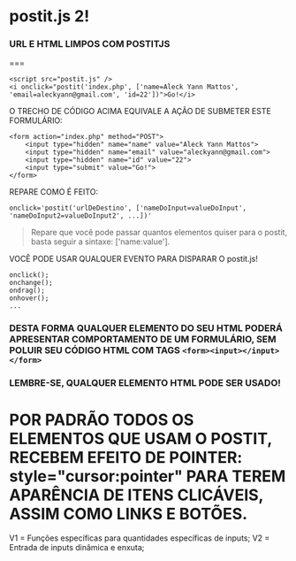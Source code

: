 # postit.js 2!


### URL E HTML LIMPOS COM POSTITJS
===


```
<script src="postit.js" />
<i onclick="postit('index.php', ['name=Aleck Yann Mattos', 'email=aleckyann@gmail.com', 'id=22'])">Go!</i>
```

O TRECHO DE CÓDIGO ACIMA EQUIVALE A AÇÃO DE SUBMETER ESTE FORMULÁRIO:
```
<form action="index.php" method="POST">
    <input type="hidden" name="name" value="Aleck Yann Mattos">
    <input type="hidden" name="email" value="aleckyann@gmail.com">
    <input type="hidden" name="id" value="22">
    <input type="submit" value="Go!">
</form>
```

REPARE COMO É FEITO:
```
onclick='postit('urlDeDestino', ['nameDoInput=valueDoInput', 'nameDoInput2=valueDoInput2', ...])'
```
> Repare que você pode passar quantos elementos quiser para o postit, basta seguir a sintaxe: ['name:value'].


VOCÊ PODE USAR QUALQUER EVENTO PARA DISPARAR O postit.js!
 ```
onclick();
onchange();
ondrag();
onhover();
...
 ```

### DESTA FORMA QUALQUER ELEMENTO DO SEU HTML PODERÁ APRESENTAR COMPORTAMENTO DE UM FORMULÁRIO, SEM POLUIR SEU CÓDIGO HTML COM TAGS ```<form><input></input></form>```

### LEMBRE-SE, QUALQUER ELEMENTO HTML PODE SER USADO!


POR PADRÃO TODOS OS ELEMENTOS QUE USAM O POSTIT, RECEBEM EFEITO DE POINTER: style="cursor:pointer" PARA TEREM APARÊNCIA DE ITENS CLICÁVEIS, ASSIM COMO LINKS E BOTÕES.
===


V1 = Funções específicas para quantidades específicas de inputs;
V2 = Entrada de inputs dinâmica e enxuta;